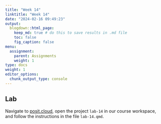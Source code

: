 ```yaml
---
title: "Week 14"
linktitle: "Week 14"
date: "2024-02-16 09:49:23"
output:
  blogdown::html_page:
    keep_md: true # do this to save results in .md file
    toc: false
    fig_caption: false
menu:
  assignment:
    parent: Assignments
    weight: 1
type: docs
weight: 1
editor_options:
  chunk_output_type: console
---
```


## Lab

Navigate to [posit.cloud](http://posit.cloud), open the project `lab-14` in our course workspace, and follow the instructions in the file `lab-14.qmd`.
